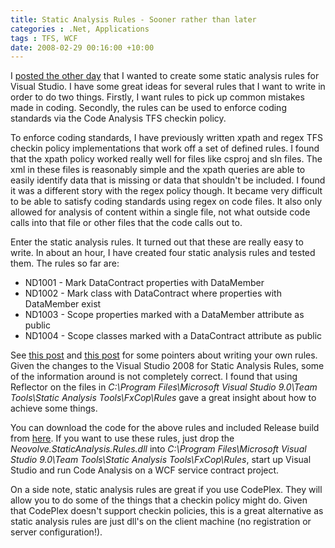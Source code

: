 ```yaml
---
title: Static Analysis Rules - Sooner rather than later
categories : .Net, Applications
tags : TFS, WCF
date: 2008-02-29 00:16:00 +10:00
---
```


 I [posted the other day][0] that I wanted to create some static analysis rules for Visual Studio. I have some great ideas for several rules that I want to write in order to do two things. Firstly, I want rules to pick up common mistakes made in coding. Secondly, the rules can be used to enforce coding standards via the Code Analysis TFS checkin policy. 

 To enforce coding standards, I have previously written xpath and regex TFS checkin policy implementations that work off a set of defined rules. I found that the xpath policy worked really well for files like csproj and sln files. The xml in these files is reasonably simple and the xpath queries are able to easily identify data that is missing or data that shouldn't be included. I found it was a different story with the regex policy though. It became very difficult to be able to satisfy coding standards using regex on code files. It also only allowed for analysis of content within a single file, not what outside code calls into that file or other files that the code calls out to. 

 Enter the static analysis rules. It turned out that these are really easy to write. In about an hour, I have created four static analysis rules and tested them. The rules so far are: 

* ND1001 - Mark DataContract properties with DataMember
* ND1002 - Mark class with DataContract where properties with DataMember exist
* ND1003 - Scope properties marked with a DataMember attribute as public
* ND1004 - Scope classes marked with a DataContract attribute as public

 See [this post][1] and [this post][2] for some pointers about writing your own rules. Given the changes to the Visual Studio 2008 for Static Analysis Rules, some of the information around is not completely correct. I found that using Reflector on the files in _C:\Program Files\Microsoft Visual Studio 9.0\Team Tools\Static Analysis Tools\FxCop\Rules_ gave a great insight about how to achieve some things. 

 You can download the code for the above rules and included Release build from [here][3]. If you want to use these rules, just drop the _Neovolve.StaticAnalysis.Rules.dll_ into _C:\Program Files\Microsoft Visual Studio 9.0\Team Tools\Static Analysis Tools\FxCop\Rules_, start up Visual Studio and run Code Analysis on a WCF service contract project. 

 On a side note, static analysis rules are great if you use CodePlex. They will allow you to do some of the things that a checkin policy might do. Given that CodePlex doesn't support checkin policies, this is a great alternative as static analysis rules are just dll's on the client machine (no registration or server configuration!). 

[0]: /archive/2008/02/25/writing-your-own-fxcop-rules.aspx
[1]: http://blogs.msdn.com/fxcop/archive/2008/01/18/tutorial-on-writing-your-own-code-analysis-rule.aspx
[2]: http://blogs.msdn.com/fxcop/archive/2006/05/31/faq-can-i-create-custom-rules-that-target-both-visual-studio-and-fxcop-david-kean.aspx
[3]: http://www.codeplex.com/CSAR

